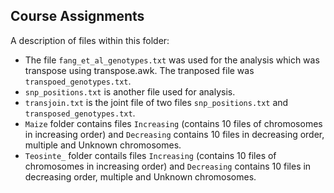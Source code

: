## Course Assignments

A description of files within this folder:
* The file `fang_et_al_genotypes.txt` was used for the analysis which was transpose using transpose.awk. The tranposed file was `transpoed_genotypes.txt`.
* `snp_positions.txt` is another file used for analysis.
* `transjoin.txt` is the joint file of two files `snp_positions.txt` and `transposed_genotypes.txt`.
* `Maize` folder contains files `Increasing` (contains 10 files of chromosomes in increasing order) and `Decreasing` contains 10 files in decreasing order, multiple and Unknown chromosomes. 
* `Teosinte_` folder contails files `Increasing` (contains 10 files of chromosomes in increasing order) and `Decreasing` contains 10 files in decreasing order, multiple and Unknown chromosomes. 
